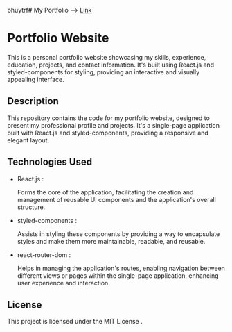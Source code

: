bhuytrf# My Portfolio --> [Link](https://abhilaasha-portfolio.netlify.app/)


<!DOCTYPE html>
<html lang="en">
<head>
  <meta charset="UTF-8">
</head>
<body>

<h1> Portfolio Website </h1>

<p>This is a personal portfolio website showcasing my skills, experience, education, projects, and contact information. It's built using React.js and styled-components for styling, providing an interactive and visually appealing interface.</p>





<h2> Description  </h2>

<p>This repository contains the code for my portfolio website, designed to present my professional profile and projects. It's a single-page application built with React.js and styled-components, providing a responsive and elegant  layout.</p>






<h2>Technologies Used </h2>

<ul>
  <li> React.js : </li>
  <p> Forms the core of the application, facilitating the creation and management of reusable UI components and the application's overall structure.</p> 
  <li> styled-components : </li>
  <p> Assists in styling these components by providing a way to encapsulate styles and make them more maintainable, readable, and reusable.</p>
  <li> react-router-dom : </li>
  <p> Helps in managing the application's routes, enabling navigation between different views or pages within the single-page application, enhancing user experience and interaction.</p>
</ul>



<h2> License </h2>

<p>This project is licensed under the MIT License .</p>

</body>
</html>

